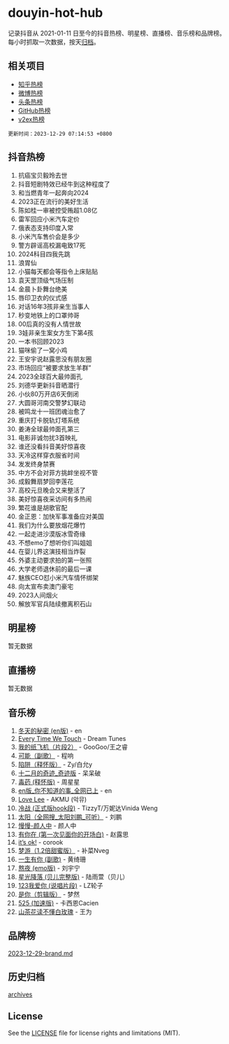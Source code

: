 # douyin-hot-hub

记录抖音从 2021-01-11 日至今的抖音热榜、明星榜、直播榜、音乐榜和品牌榜。每小时抓取一次数据，按天[归档](archives)。

## 相关项目

- [知乎热榜](https://github.com/lonnyzhang423/zhihu-hot-hub)
- [微博热榜](https://github.com/lonnyzhang423/weibo-hot-hub)
- [头条热榜](https://github.com/lonnyzhang423/toutiao-hot-hub)
- [GitHub热榜](https://github.com/lonnyzhang423/github-hot-hub)
- [v2ex热榜](https://github.com/lonnyzhang423/v2ex-hot-hub)


`更新时间：2023-12-29 07:14:53 +0800`

## 抖音热榜

1. 抗癌宝贝毅玲去世
1. 抖音短剧特效已经牛到这种程度了
1. 和当燃青年一起奔向2024
1. 2023正在流行的美好生活
1. 陈如桂一审被控受贿超1.08亿
1. 雷军回应小米汽车定价
1. 俄表态支持印度入常
1. 小米汽车售价会是多少
1. 警方辟谣高校漏电致17死
1. 2024科目四我先跳
1. 浪胃仙
1. 小猫每天都会等指令上床贴贴
1. 袁天罡顶级气场压制
1. 金晨卜卦舞台绝美
1. 唇印卫衣的仪式感
1. 对话16年3孩非亲生当事人
1. 秒变地铁上的口罩帅哥
1. 00后真的没有人情世故
1. 3娃非亲生案女方生下第4孩
1. 一本书回顾2023
1. 猫咪偷了一窝小鸡
1. 王安宇说赵露思没有朋友圈
1. 市场回应“被要求放生羊群”
1. 2023全球百大最帅面孔
1. 刘德华更新抖音晒潜行
1. 小伙80万开店6天倒闭
1. 大圆哥河南交警梦幻联动
1. 被鸣龙十一班团魂治愈了
1. 重庆打卡脱轨灯塔系统
1. 姜涛全球最帅面孔第三
1. 电影非诚勿扰3首映礼
1. 谁还没看抖音美好惊喜夜
1. 天冷这样穿衣服省时间
1. 发发终身禁赛
1. 中方不会对菲方挑衅坐视不管
1. 成毅舞扇梦回李莲花
1. 高校元旦晚会又来整活了
1. 美好惊喜夜采访间有多热闹
1. 繁花谁是胡歌官配
1. 金正恩：加快军事准备应对美国
1. 我们为什么要放烟花爆竹
1. 一起走进沙漠版冰雪奇缘
1. 不想emo了想听你们叫姐姐
1. 在婴儿界这演技相当炸裂
1. 外婆主动要求拍的第一张照
1. 大学老师退休前的最后一课
1. 魅族CEO怼小米汽车情怀绑架
1. 向太宣布卖澳门豪宅
1. 2023人间烟火
1. 解放军官兵陆续撤离积石山

## 明星榜

暂无数据

## 直播榜

暂无数据

## 音乐榜

1. [冬天的秘密 (en版)](https://sf3-cdn-tos.douyinstatic.com/obj/tos-cn-ve-2774/okIuMHDdzyf3FjGK4Lphe1vfHcQaPIHAg0Z4CR) - en
1. [Every Time We Touch](https://sf6-cdn-tos.douyinstatic.com/obj/tos-cn-ve-2774/ogN6lUKQeBBfEVhIOMikG1CcJjugxk1tztZyhP) - Dream Tunes
1. [我的纸飞机（片段2）](https://sf6-cdn-tos.douyinstatic.com/obj/tos-cn-ve-2774/oM2ZrKcg2CD5AeRB2gkeXOFB1IxAGJdZPazYHf) - GooGoo/王之睿
1. [可能（副歌）](https://sf3-cdn-tos.douyinstatic.com/obj/tos-cn-ve-2774/cde1731888894259b333569393c2fb51) - 程响
1. [陷阱（释怀版）](https://sf3-cdn-tos.douyinstatic.com/obj/tos-cn-ve-2774/oE8C21LeZrzKLDFfQYgMzx4GAIHageG5IzayY7) - Zy/白允y
1. [十二月的奇迹_奇迹版](https://sf3-cdn-tos.douyinstatic.com/obj/tos-cn-ve-2774/oMslvA9FBzGMGHnyUuoiiUjtIAXfMz6tzwByW8) - 呆呆破
1. [毒药 (释怀版)](https://sf6-cdn-tos.douyinstatic.com/obj/tos-cn-ve-2774/oYILMEAzspdZBIzy4frJNB8ZHPHWAhiwowd4Ad) - 周星星
1. [en版_你不知道的事_全网已上](https://sf6-cdn-tos.douyinstatic.com/obj/tos-cn-ve-2774/o4QbYLDezHUtFyDKdF9XfmPhIewaqEQAggj6Cb) - en
1. [Love Lee](https://sf6-cdn-tos.douyinstatic.com/obj/tos-cn-ve-2774/o05GbkJGbCBTdDnMtB0fwOYgkeZp23vrWQDQBS) - AKMU (악뮤)
1. [冷战 (正式版hook段)](https://sf3-cdn-tos.douyinstatic.com/obj/tos-cn-ve-2774/oMuEoiBasWApEMVDgNiI8VAByNmwo5J0pyf8Yx) - TizzyT/万妮达Vinida Weng
1. [太阳（全网搜_太阳刘鹏_可听）](https://sf3-cdn-tos.douyinstatic.com/obj/tos-cn-ve-2774/ogWbyIQnlBFImVbeDocRdCIYtBHlbJXgfZMvgz) - 刘鹏
1. [慢慢-颜人中](https://sf6-cdn-tos.douyinstatic.com/obj/tos-cn-ve-2774/ocjHNfBXdBxQNC8ZGAeoLMFTUgtBg8bkExunDC) - 颜人中
1. [有你在 (第一次见面你的开场白)](https://sf3-cdn-tos.douyinstatic.com/obj/tos-cn-ve-2774/oAthrQ3ClJBfI57uBoFEgNDYtNCZ0TSYQQfxQ0) - 赵露思
1. [it’s ok!](https://sf3-cdn-tos.douyinstatic.com/obj/tos-cn-ve-2774/0fc4d0ee28444bd0ab76e8b7c0003f52) - corook
1. [梦游（1.2倍甜蜜版）](https://sf6-cdn-tos.douyinstatic.com/obj/tos-cn-ve-2774/o4gyAUm8hwufoEABmwVIiQtHsFuGzAEEWtNMzo) - 补菜Nveg
1. [一生有你 (副歌)](https://sf3-cdn-tos.douyinstatic.com/obj/tos-cn-ve-2774/o8xzM8HLaQzgMiJ96FKAWCenIuzkFpfClDdmeW) - 黄绮珊
1. [熬夜 (emo版)](https://sf3-cdn-tos.douyinstatic.com/obj/tos-cn-ve-2774/ocQZvZErLThAfNQOtBZ178gQDfCDFBL9iB5lvY) - 刘宇宁
1. [星光降落 (贝儿完整版)](https://sf6-cdn-tos.douyinstatic.com/obj/tos-cn-ve-2774/okwB9hAwyAtsFFkFBzAX1hOOfQuIoMNs0W2Mwr) - 陆雨萱（贝儿）
1. [123我爱你 (说唱片段)](https://sf3-cdn-tos.douyinstatic.com/obj/tos-cn-ve-2774/oYCWFpY0hL9kda0dQKIGDYeKYfQmAse0DgpDjz) - LZ轮子
1. [是你（剪辑版）](https://sf3-cdn-tos.douyinstatic.com/obj/tos-cn-ve-2774/46019dae783c4c969944217fe1cfafc4) - 梦然
1. [525 (加速版)](https://sf6-cdn-tos.douyinstatic.com/obj/tos-cn-ve-2774/oIfKCtqfDyP8Vc9FpAPgWMyezT6LnDT1abRwGg) - 卡西恩Cacien
1. [山茶花读不懂白玫瑰](https://sf6-cdn-tos.douyinstatic.com/obj/tos-cn-ve-2774/osfn8B7DktrRHEPJgPCfDbw7QDQEkwC16BxZg9) - 王为

## 品牌榜

[2023-12-29-brand.md](archives/2023-12-29-brand.md)

## 历史归档

[archives](archives)

## License

See the [LICENSE](LICENSE) file for license rights and limitations (MIT).
